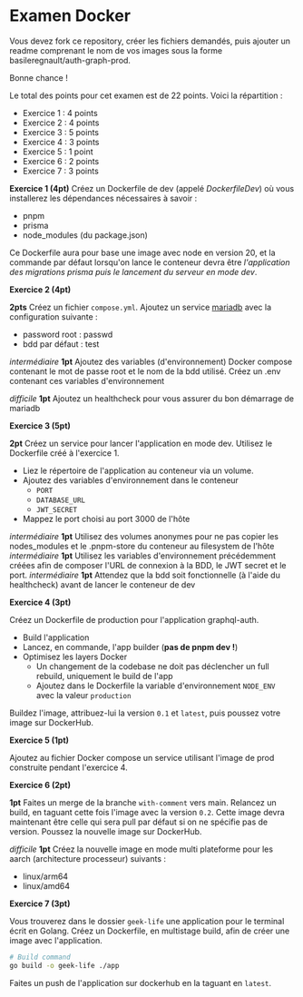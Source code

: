 # Examen Docker

Vous devez fork ce repository, créer les fichiers demandés, puis ajouter un readme comprenant le nom de vos images sous la forme basileregnault/auth-graph-prod.

Bonne chance !

Le total des points pour cet examen est de 22 points. Voici la répartition :

- Exercice 1 : 4 points
- Exercice 2 : 4 points
- Exercice 3 : 5 points
- Exercice 4 : 3 points
- Exercice 5 : 1 point
- Exercice 6 : 2 points
- Exercice 7 : 3 points

**Exercice 1 (4pt)**
Créez un Dockerfile de dev (appelé *DockerfileDev*) où vous installerez les dépendances nécessaires à savoir :
 - pnpm
 - prisma
 - node_modules (du package.json)

Ce Dockerfile aura pour base une image avec node en version 20, et la commande par défaut lorsqu'on lance le conteneur devra être *l'application des migrations prisma puis le lancement du serveur en mode dev*.

**Exercice 2 (4pt)**

**2pts** Créez un fichier `compose.yml`. Ajoutez un service [mariadb](https://hub.docker.com/_/mariadb) avec la configuration suivante :
 - password root : passwd
 - bdd par défaut : test

*intermédiaire*
**1pt** Ajoutez des variables (d'environnement) Docker compose contenant le mot de passe root et le nom de la bdd utilisé. Créez un .env contenant ces variables d'environnement

*difficile*
**1pt** Ajoutez un healthcheck pour vous assurer du bon démarrage de mariadb

**Exercice 3 (5pt)**

**2pt** Créez un service pour lancer l'application en mode dev. Utilisez le Dockerfile créé à l'exercice 1. 
 - Liez le répertoire de l'application au conteneur via un volume.
 - Ajoutez des variables d'environnement dans le conteneur 
   - `PORT`
   - `DATABASE_URL`
   - `JWT_SECRET`
 - Mappez le port choisi au port 3000 de l'hôte

*intermédiaire*
**1pt** Utilisez des volumes anonymes pour ne pas copier les nodes_modules et le .pnpm-store du conteneur au filesystem de l'hôte
*intermédiaire*
**1pt** Utilisez les variables d'environnement précédemment créées afin de composer l'URL de connexion à la BDD, le JWT secret et le port.
*intermédiaire*
**1pt** Attendez que la bdd soit fonctionnelle (à l'aide du healthcheck) avant de lancer le conteneur de dev

**Exercice 4 (3pt)**

Créez un Dockerfile de production pour l'application graphql-auth.
 - Build l'application
 - Lancez, en commande, l'app builder (**pas de pnpm dev !**)
 - Optimisez les layers Docker
   - Un changement de la codebase ne doit pas déclencher un full rebuild, uniquement le build de l'app
   - Ajoutez dans le Dockerfile la variable d'environnement `NODE_ENV` avec la valeur `production`

Buildez l'image, attribuez-lui la version `0.1` et `latest`, puis poussez votre image sur DockerHub.

**Exercice 5 (1pt)**

Ajoutez au fichier Docker compose un service utilisant l'image de prod construite pendant l'exercice 4.

**Exercice 6 (2pt)**

**1pt** Faites un merge de la branche `with-comment` vers main. Relancez un build, en taguant cette fois l'image avec la version `0.2`. Cette image devra maintenant être celle qui sera pull par défaut si on ne spécifie pas de version.
Poussez la nouvelle image sur DockerHub.

*difficile*
**1pt** Créez la nouvelle image en mode multi plateforme pour les aarch (architecture processeur) suivants :
 - linux/arm64
 - linux/amd64

**Exercice 7 (3pt)**

Vous trouverez dans le dossier `geek-life` une application pour le terminal écrit en Golang. 
Créez un Dockerfile, en multistage build, afin de créer une image avec l'application.

```sh
# Build command
go build -o geek-life ./app
```

Faites un push de l'application sur dockerhub en la taguant en `latest`.

